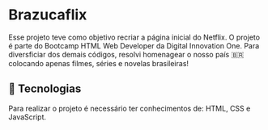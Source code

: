 # Brazucaflix

Esse projeto teve como objetivo recriar a página inicial do Netflix.
O projeto é parte do Bootcamp HTML Web Developer da Digital Innovation One.
Para diversficiar dos demais códigos, resolvi homenagear o nosso país 🇧🇷 colocando apenas filmes, séries e novelas brasileiras!

## 🚀 Tecnologias

Para realizar o projeto é necessário ter conhecimentos de: HTML, CSS e JavaScript.
